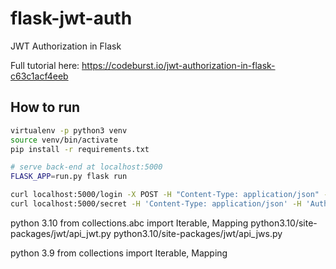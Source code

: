 # flask-jwt-auth

JWT Authorization in Flask

Full tutorial here:
https://codeburst.io/jwt-authorization-in-flask-c63c1acf4eeb
## How to run

``` bash
virtualenv -p python3 venv
source venv/bin/activate
pip install -r requirements.txt

# serve back-end at localhost:5000
FLASK_APP=run.py flask run
```
``` bash
curl localhost:5000/login -X POST -H "Content-Type: application/json" -d '{"username":"test", "password":"test"}'
curl localhost:5000/secret -H 'Content-Type: application/json' -H 'Authorization: Bearer ...'
```

python 3.10
from collections.abc import Iterable, Mapping
python3.10/site-packages/jwt/api_jwt.py
python3.10/site-packages/jwt/api_jws.py

python 3.9
from collections import Iterable, Mapping
